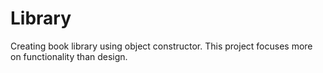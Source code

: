 # Library
Creating book library using object constructor.
This project focuses more on functionality than design.
